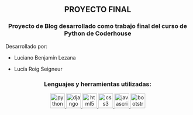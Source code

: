 <h2 align="center">PROYECTO FINAL</h2>
<h3 align="center">Proyecto de Blog desarrollado como trabajo final del curso de Python de Coderhouse</h3>

<p align="left">
Desarrollado por:

- Luciano Benjamín Lezana

- Lucía Roig Seigneur
</p>

<h3 align="center">Lenguajes y herramientas utilizadas:</h3>
 <p align="center">
 <a href="https://www.python.org/doc/" target="_blank" rel="noreferrer"> 
<img src="https://cdn3.iconfinder.com/data/icons/logos-and-brands-adobe/512/267_Python-512.png" alt="python" width="40" height="40"/> </a> 
 <a href="https://www.djangoproject.com/" target="_blank" rel="noreferrer"> 
<img src="https://uxwing.com/wp-content/themes/uxwing/download/brands-and-social-media/django-icon.png" alt="django" width="40" height="40"/> </a> 
 <a href="https://www.w3.org/html/" target="_blank" rel="noreferrer"> 
<img src="https://i.ibb.co/M7WkcDY/HTML.png" alt="html5" width="40" height="40"/> </a> 
<a href="https://www.w3schools.com/css/" target="_blank" rel="noreferrer"> 
<img src="https://i.ibb.co/1znfnp9/CSS.png" alt="css3" width="40" height="40"/> </a> 
<a href="https://developer.mozilla.org/en-US/docs/Web/JavaScript" target="_blank" rel="noreferrer"> 
<img src="https://i.ibb.co/K5rTsj2/JS.png" alt="javascript" width="40" height="40"/> </a>
<a href="https://getbootstrap.com/docs/5.1/getting-started/introduction/" target="_blank" rel="noreferrer"> 
<img src="https://brandlogos.net/wp-content/uploads/2021/09/bootstrap-logo.png" alt="bootstrap" width="40" height="40"/> </a>
 </p>
